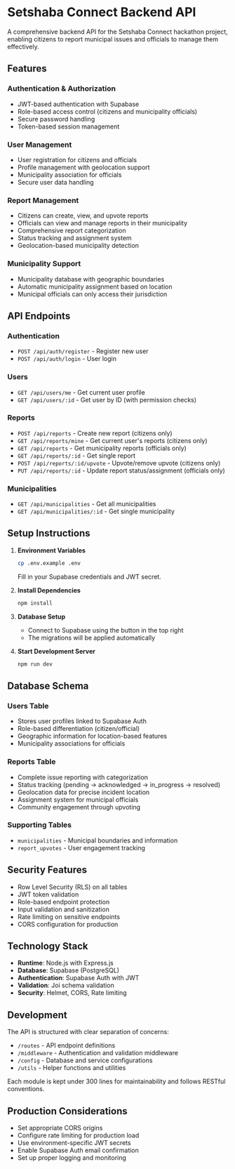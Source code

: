 # Setshaba Connect Backend API

A comprehensive backend API for the Setshaba Connect hackathon project, enabling citizens to report municipal issues and officials to manage them effectively.

## Features

### Authentication & Authorization
- JWT-based authentication with Supabase
- Role-based access control (citizens and municipality officials)
- Secure password handling
- Token-based session management

### User Management
- User registration for citizens and officials
- Profile management with geolocation support
- Municipality association for officials
- Secure user data handling

### Report Management
- Citizens can create, view, and upvote reports
- Officials can view and manage reports in their municipality
- Comprehensive report categorization
- Status tracking and assignment system
- Geolocation-based municipality detection

### Municipality Support
- Municipality database with geographic boundaries
- Automatic municipality assignment based on location
- Municipal officials can only access their jurisdiction

## API Endpoints

### Authentication
- `POST /api/auth/register` - Register new user
- `POST /api/auth/login` - User login

### Users
- `GET /api/users/me` - Get current user profile
- `GET /api/users/:id` - Get user by ID (with permission checks)

### Reports
- `POST /api/reports` - Create new report (citizens only)
- `GET /api/reports/mine` - Get current user's reports (citizens only)
- `GET /api/reports` - Get municipality reports (officials only)
- `GET /api/reports/:id` - Get single report
- `POST /api/reports/:id/upvote` - Upvote/remove upvote (citizens only)
- `PUT /api/reports/:id` - Update report status/assignment (officials only)

### Municipalities
- `GET /api/municipalities` - Get all municipalities
- `GET /api/municipalities/:id` - Get single municipality

## Setup Instructions

1. **Environment Variables**
   ```bash
   cp .env.example .env
   ```
   Fill in your Supabase credentials and JWT secret.

2. **Install Dependencies**
   ```bash
   npm install
   ```

3. **Database Setup**
   - Connect to Supabase using the button in the top right
   - The migrations will be applied automatically

4. **Start Development Server**
   ```bash
   npm run dev
   ```

## Database Schema

### Users Table
- Stores user profiles linked to Supabase Auth
- Role-based differentiation (citizen/official)
- Geographic information for location-based features
- Municipality associations for officials

### Reports Table
- Complete issue reporting with categorization
- Status tracking (pending → acknowledged → in_progress → resolved)
- Geolocation data for precise incident location
- Assignment system for municipal officials
- Community engagement through upvoting

### Supporting Tables
- `municipalities` - Municipal boundaries and information
- `report_upvotes` - User engagement tracking

## Security Features

- Row Level Security (RLS) on all tables
- JWT token validation
- Role-based endpoint protection
- Input validation and sanitization
- Rate limiting on sensitive endpoints
- CORS configuration for production

## Technology Stack

- **Runtime**: Node.js with Express.js
- **Database**: Supabase (PostgreSQL)
- **Authentication**: Supabase Auth with JWT
- **Validation**: Joi schema validation
- **Security**: Helmet, CORS, Rate limiting

## Development

The API is structured with clear separation of concerns:
- `/routes` - API endpoint definitions
- `/middleware` - Authentication and validation middleware
- `/config` - Database and service configurations
- `/utils` - Helper functions and utilities

Each module is kept under 300 lines for maintainability and follows RESTful conventions.

## Production Considerations

- Set appropriate CORS origins
- Configure rate limiting for production load
- Use environment-specific JWT secrets
- Enable Supabase Auth email confirmation
- Set up proper logging and monitoring
